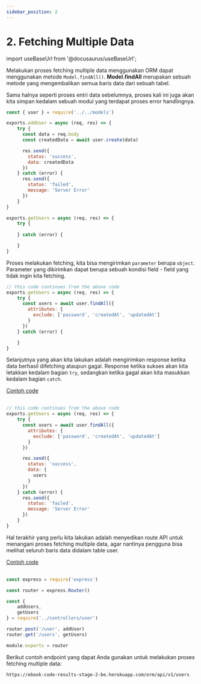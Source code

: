 ```yaml
---
sidebar_position: 2
---
```


# 2. Fetching Multiple Data 

import useBaseUrl from '@docusaurus/useBaseUrl';

Melakukan proses fetching multiple data menggunakan ORM dapat menggunakan metode `Model.findAll()`. **Model.findAll** merupakan sebuah metode yang mengembalikan semua baris data dari sebuah tabel.

Sama halnya seperti proses entri data sebelumnya, proses kali ini juga akan kita simpan kedalam sebuah modul yang terdapat proses error handlingnya.

```js {20-26} title=user.js
const { user } = require('../../models')

exports.addUser = async (req, res) => {
    try {
      const data = req.body
      const createdData = await user.create(data)

      res.send({
        status: 'success',
        data: createdData
      })
    } catch (error) {
      res.send({
        status: 'failed',
        message: 'Server Error'
      })
    }
}

exports.getUsers = async (req, res) => {
    try {
        
    } catch (error) {

    }
}
```

Proses melakukan fetching, kita bisa mengirimkan `parameter` berupa `object`. Parameter yang dikirimkan dapat berupa sebuah kondisi field - field yang tidak ingin kita fetching. 

```js {4-8} title=user.js
// this code continues from the above code
exports.getUsers = async (req, res) => {
    try {
      const users = await user.findAll({
        attributes: {
          exclude: ['password', 'createdAt', 'updatedAt']
        }
      })
    } catch (error) {

    }
}
```

Selanjutnya yang akan kita lakukan adalah mengirimkan response ketika data berhasil difetching ataupun gagal. Response ketika sukses akan kita letakkan kedalam bagian `try`, sedangkan ketika gagal akan kita masukkan kedalam bagian `catch`.

<a class="btn-example-code" href="https://github.com/demo-dumbways/ebook-code-results-stage-2-backend/blob/2-orm-sequelize/src/controllers/user.js">
Contoh code
</a>

<br />
<br />

```js {10-15,17-20} title=user.js
// this code continues from the above code
exports.getUsers = async (req, res) => {
    try {
      const users = await user.findAll({
        attributes: {
          exclude: ['password', 'createdAt', 'updatedAt']
        }
      })

      res.send({
        status: 'success',
        data: {
          users
        }
      })
    } catch (error) {
      res.send({
        status: 'failed',
        message: 'Server Error'
      })
    }
}
```

Hal terakhir yang perlu kita lakukan adalah menyedikan route API untuk menangani proses fetching multiple data, agar nantinya pengguna bisa melihat seluruh baris data didalam table user.

<a class="btn-example-code" href="https://github.com/demo-dumbways/ebook-code-results-stage-2-backend/blob/2-orm-sequelize/src/routes/index.js">
Contoh code
</a>

<br />
<br />

```js {7,11} title=routes/index.js
const express = require('express')

const router = express.Router()

const {
    addUsers,
    getUsers
} = require('../controllers/user')

router.post('/user', addUser)
router.get('/users', getUsers)

module.exports = router
```

Berikut contoh endpoint yang dapat Anda gunakan untuk melakukan proses fetching multiple data:

```
https://ebook-code-results-stage-2-be.herokuapp.com/orm/api/v1/users
```